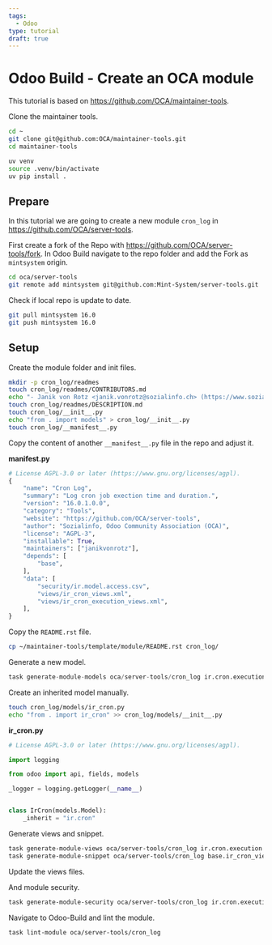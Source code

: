 ```yaml
---
tags:
  - Odoo
type: tutorial
draft: true
---
```

# Odoo Build - Create an OCA module

This tutorial is based on <https://github.com/OCA/maintainer-tools>.

Clone the maintainer tools.

```bash
cd ~
git clone git@github.com:OCA/maintainer-tools.git
cd maintainer-tools
```

```bash
uv venv
source .venv/bin/activate
uv pip install .
```

## Prepare

In this tutorial we are going to create a new module `cron_log` in <https://github.com/OCA/server-tools>.

First create a fork of the Repo with <https://github.com/OCA/server-tools/fork>. In Odoo Build navigate to the repo folder and add the Fork as `mintsystem` origin.

```bash
cd oca/server-tools
git remote add mintsystem git@github.com:Mint-System/server-tools.git
```

Check if local repo is update to date.

```bash
git pull mintsystem 16.0
git push mintsystem 16.0
```

## Setup

Create the module folder and init files.

```bash
mkdir -p cron_log/readmes
touch cron_log/readmes/CONTRIBUTORS.md
echo "- Janik von Rotz <janik.vonrotz@sozialinfo.ch> (https://www.sozialinfo.ch/)" > cron_log/readmes/CONTRIBUTORS.md
touch cron_log/readmes/DESCRIPTION.md
touch cron_log/__init__.py
echo "from . import models" > cron_log/__init__.py
touch cron_log/__manifest__.py
```

Copy the content of another `__manifest__.py` file in the repo and adjust it.

**__manifest__.py**

```python
# License AGPL-3.0 or later (https://www.gnu.org/licenses/agpl).
{
    "name": "Cron Log",
    "summary": "Log cron job exection time and duration.",
    "version": "16.0.1.0.0",
    "category": "Tools",
    "website": "https://github.com/OCA/server-tools",
    "author": "Sozialinfo, Odoo Community Association (OCA)",
    "license": "AGPL-3",
    "installable": True,
    "maintainers": ["janikvonrotz"],
    "depends": [
        "base",
    ],
    "data": [
        "security/ir.model.access.csv",
        "views/ir_cron_views.xml",
        "views/ir_cron_execution_views.xml",
    ],
}
```

Copy the `README.rst` file.

```bash
cp ~/maintainer-tools/template/module/README.rst cron_log/
```

Generate a new model.

```python
task generate-module-models oca/server-tools/cron_log ir.cron.execution
```

Create an inherited model manually.

```bash
touch cron_log/models/ir_cron.py
echo "from . import ir_cron" >> cron_log/models/__init__.py
```

**ir_cron.py**

```python
# License AGPL-3.0 or later (https://www.gnu.org/licenses/agpl).

import logging

from odoo import api, fields, models

_logger = logging.getLogger(__name__)


class IrCron(models.Model):
    _inherit = "ir.cron"
```

Generate views and snippet.

```bash
task generate-module-views oca/server-tools/cron_log ir.cron.execution
task generate-module-snippet oca/server-tools/cron_log base.ir_cron_view_form
```

Update the views files.

And module security.

```bash
task generate-module-security oca/server-tools/cron_log ir.cron.execution
```

Navigate to Odoo-Build and lint the module.

```bash
task lint-module oca/server-tools/cron_log
```